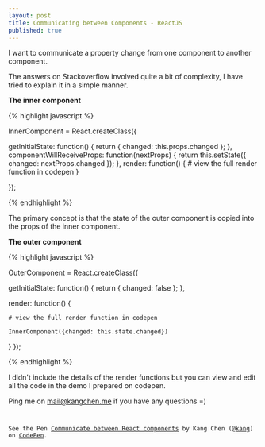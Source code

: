 ```yaml
---
layout: post
title: Communicating between Components - ReactJS
published: true
---
```


I want to communicate a property change from one component to another component.

The answers on Stackoverflow involved quite a bit of complexity, I have tried to explain it in a simple manner.

**The inner component**

{% highlight javascript %}

InnerComponent = React.createClass({

  getInitialState: function() {
    return {
      changed: this.props.changed
    };
  },
  componentWillReceiveProps: function(nextProps) {
    return this.setState({
      changed: nextProps.changed
    });
  },
  render: function() {
    # view the full render function in codepen
  }

});

{% endhighlight %}

The primary concept is that the state of the outer component is copied into the props of the inner component.

**The outer component**

{% highlight javascript %}

OuterComponent = React.createClass({

  getInitialState: function() {
    return {
      changed: false
    };
  },

  render: function() {

    # view the full render function in codepen

    InnerComponent({changed: this.state.changed})
  }
});


{% endhighlight %}


I didn't include the details of the render functions but you can view and edit all the code in the demo I prepared on codepen.

Ping me on mail@kangchen.me if you have any questions =)

<pre><code>
<p data-height="468" data-theme-id="15231" data-slug-hash="YXWjOp" data-default-tab="result" data-user="kang" class='codepen'>See the Pen <a href='http://codepen.io/kang/pen/YXWjOp/'>Communicate between React components</a> by Kang Chen (<a href='http://codepen.io/kang'>@kang</a>) on <a href='http://codepen.io'>CodePen</a>.</p>
<script async src="//assets.codepen.io/assets/embed/ei.js"></script>
</code></pre>
